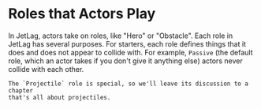 # Roles that Actors Play

In JetLag, actors take on roles, like "Hero" or "Obstacle".  Each role in JetLag
has several purposes.  For starters, each role defines things that it does and
does not appear to collide with.  For example, `Passive` (the default role, which
an actor takes if you don't give it anything else) actors never collide with
each other.

```admonish Note
The `Projectile` role is special, so we'll leave its discussion to a chapter
that's all about projectiles.
```
